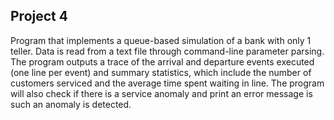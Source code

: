 ## Project 4

Program that implements a queue-based simulation of a bank with only 1 teller.
Data is read from a text file through command-line parameter parsing.
The program outputs a trace of the arrival and departure events executed (one line per event) and summary statistics, which include the number of customers serviced and the average time spent waiting in line. The program will also check if there is a service anomaly and print an error message is such an anomaly is detected.
